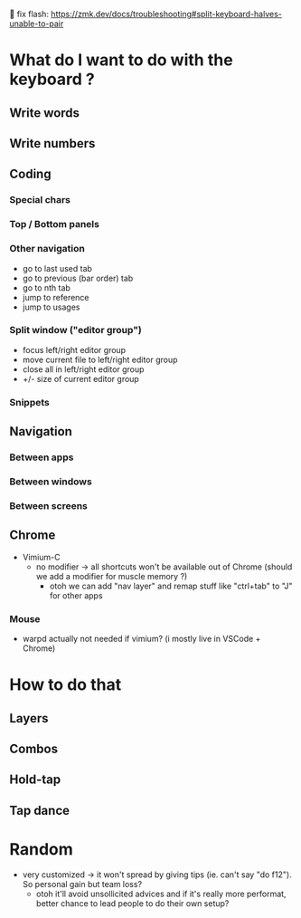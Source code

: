 🔴 fix flash: https://zmk.dev/docs/troubleshooting#split-keyboard-halves-unable-to-pair

# What do I want to do with the keyboard ?

## Write words

## Write numbers

## Coding

### Special chars

### Top / Bottom panels

### Other navigation

- go to last used tab
- go to previous (bar order) tab
- go to nth tab
- jump to reference
- jump to usages


### Split window ("editor group")

- focus left/right editor group
- move current file to left/right editor group
- close all in left/right editor group
- +/- size of current editor group

### Snippets

## Navigation

### Between apps

### Between windows

### Between screens

## Chrome

- Vimium-C
  - no modifier -> all shortcuts won't be available out of Chrome (should we add a modifier for muscle memory ?)
    - otoh we can add "nav layer" and remap stuff like "ctrl+tab" to "J" for other apps

### Mouse

- warpd actually not needed if vimium? (i mostly live in VSCode + Chrome)

# How to do that

## Layers

## Combos

## Hold-tap

## Tap dance

# Random

- very customized -> it won't spread by giving tips (ie. can't say "do f12"). So personal gain but team loss?
  - otoh it'll avoid unsollicited advices and if it's really more performat, better chance to lead people to do their own setup?
